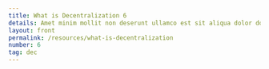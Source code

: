 ```yaml
---
title: What is Decentralization 6
details: Amet minim mollit non deserunt ullamco est sit aliqua dolor do amet sint. Velit officia consequat duis enim velit mollit. Exercitation ven
layout: front
permalink: /resources/what-is-decentralization
number: 6
tag: dec
---
```

